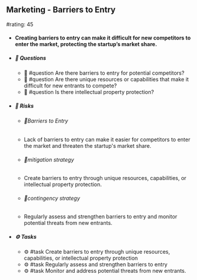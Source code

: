 ## Marketing - Barriers to Entry
#rating: 45
- #### Creating barriers to entry can make it difficult for new competitors to enter the market, protecting the startup’s market share.
- ##### 💭 Questions
  - 💭 #question Are there barriers to entry for potential competitors?
  - 💭 #question Are there unique resources or capabilities that make it difficult for new entrants to compete?
  - 💭 #question Is there intellectual property protection?
- ##### 🚨 Risks

  - ###### 🚨Barriers to Entry
  - Lack of barriers to entry can make it easier for competitors to enter the market and threaten the startup's market share.
  - ###### 🚨mitigation strategy
  - Create barriers to entry through unique resources, capabilities, or intellectual property protection.
  - ###### 🚨contingency strategy
  - Regularly assess and strengthen barriers to entry and monitor potential threats from new entrants.
- ##### ⚙️ Tasks
  - ⚙️ #task Create barriers to entry through unique resources, capabilities, or intellectual property protection
  - ⚙️ #task  Regularly assess and strengthen barriers to entry
  - ⚙️ #task  Monitor and address potential threats from new entrants.


